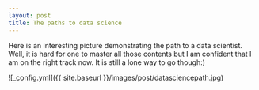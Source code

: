 ```yaml
---
layout: post
title: The paths to data science
---
```


Here is an interesting picture demonstrating the path to a data scientist.
Well, it is hard for one to master all those contents but I am confident that I am on the right track now. It is still a lone way to go though:) 


![_config.yml]({{ site.baseurl }}/images/post/datasciencepath.jpg)
